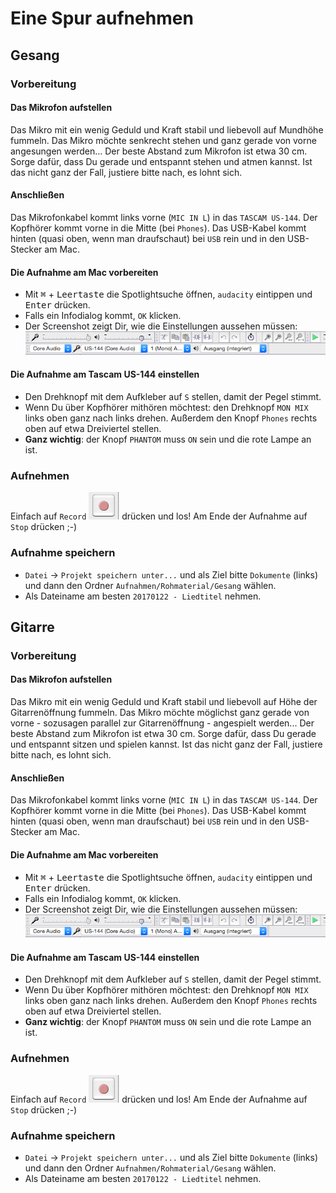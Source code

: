 # Eine Spur aufnehmen

## Gesang

### Vorbereitung

#### Das Mikrofon aufstellen

Das Mikro mit ein wenig Geduld und Kraft stabil und liebevoll auf Mundhöhe fummeln.
Das Mikro möchte senkrecht stehen und ganz gerade von vorne angesungen werden...
Der beste Abstand zum Mikrofon ist etwa 30 cm. Sorge dafür, dass Du gerade und entspannt stehen und atmen kannst. Ist das nicht ganz der Fall, justiere bitte nach, es lohnt sich.

#### Anschließen

Das Mikrofonkabel kommt links vorne (`MIC IN L`) in das `TASCAM US-144`. Der Kopfhörer kommt vorne in die Mitte (bei `Phones`). Das USB-Kabel kommt hinten (quasi oben, wenn man draufschaut) bei `USB` rein und in den USB-Stecker am Mac.

#### Die Aufnahme am Mac vorbereiten

* Mit <kbd>⌘</kbd> + <kbd>Leertaste</kbd> die Spotlightsuche öffnen, `audacity` eintippen und <kbd>Enter</kbd> drücken.
* Falls ein Infodialog kommt, `OK` klicken.
* Der Screenshot zeigt Dir, wie die Einstellungen aussehen müssen: ![](audacity.png)

#### Die Aufnahme am Tascam US-144 einstellen

* Den Drehknopf mit dem Aufkleber auf `S` stellen, damit der Pegel stimmt.
* Wenn Du über Kopfhörer mithören möchtest: den Drehknopf `MON MIX` links oben ganz nach links drehen. Außerdem den Knopf `Phones` rechts oben auf etwa Dreiviertel stellen.
* **Ganz wichtig**: der Knopf `PHANTOM` muss `ON` sein und die rote Lampe an ist.

### Aufnehmen

Einfach auf `Record` ![](record.png) drücken und los!
Am Ende der Aufnahme auf `Stop` drücken ;-)

### Aufnahme speichern

* `Datei` -> `Projekt speichern unter...` und als Ziel bitte `Dokumente` (links)  und dann den Ordner `Aufnahmen/Rohmaterial/Gesang` wählen.
* Als Dateiname am besten `20170122 - Liedtitel` nehmen.

## Gitarre

### Vorbereitung

#### Das Mikrofon aufstellen

Das Mikro mit ein wenig Geduld und Kraft stabil und liebevoll auf Höhe der Gitarrenöffnung fummeln.
Das Mikro möchte möglichst ganz gerade von vorne - sozusagen parallel zur Gitarrenöffnung - angespielt werden...
Der beste Abstand zum Mikrofon ist etwa 30 cm. Sorge dafür, dass Du gerade und entspannt sitzen und spielen kannst. Ist das nicht ganz der Fall, justiere bitte nach, es lohnt sich.

#### Anschließen

Das Mikrofonkabel kommt links vorne (`MIC IN L`) in das `TASCAM US-144`. Der Kopfhörer kommt vorne in die Mitte (bei `Phones`). Das USB-Kabel kommt hinten (quasi oben, wenn man draufschaut) bei `USB` rein und in den USB-Stecker am Mac.

#### Die Aufnahme am Mac vorbereiten

* Mit <kbd>⌘</kbd> + <kbd>Leertaste</kbd> die Spotlightsuche öffnen, `audacity` eintippen und <kbd>Enter</kbd> drücken.
* Falls ein Infodialog kommt, `OK` klicken.
* Der Screenshot zeigt Dir, wie die Einstellungen aussehen müssen: ![](audacity.png)

#### Die Aufnahme am Tascam US-144 einstellen

* Den Drehknopf mit dem Aufkleber auf `S` stellen, damit der Pegel stimmt.
* Wenn Du über Kopfhörer mithören möchtest: den Drehknopf `MON MIX` links oben ganz nach links drehen. Außerdem den Knopf `Phones` rechts oben auf etwa Dreiviertel stellen.
* **Ganz wichtig**: der Knopf `PHANTOM` muss `ON` sein und die rote Lampe an ist.

### Aufnehmen

Einfach auf `Record` ![](record.png) drücken und los!
Am Ende der Aufnahme auf `Stop` drücken ;-)

### Aufnahme speichern

* `Datei` -> `Projekt speichern unter...` und als Ziel bitte `Dokumente` (links)  und dann den Ordner `Aufnahmen/Rohmaterial/Gesang` wählen.
* Als Dateiname am besten `20170122 - Liedtitel` nehmen.